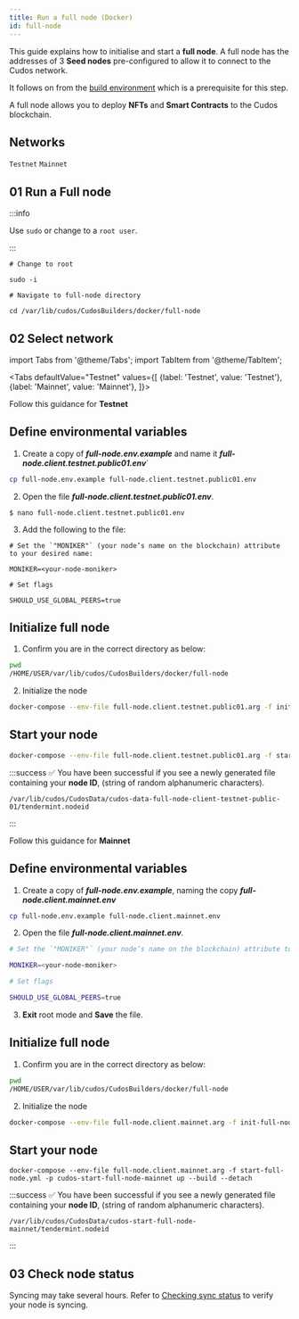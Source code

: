 ```yaml
---
title: Run a full node (Docker)
id: full-node
---
```


This guide explains how to initialise and start a **full node**. A full node has the addresses of 3 **Seed nodes** pre-configured to allow it to connect to the Cudos network. 

It follows on from the [build environment](/docs/node/prerequisites/build-docker) which is a prerequisite for this step. 

A full node allows you to deploy **NFTs** and **Smart Contracts** to the Cudos blockchain. 

## Networks

`Testnet`
`Mainnet`


## 01 Run a Full node

:::info

Use `sudo` or change to a `root user`.

:::


```shell
# Change to root

sudo -i

# Navigate to full-node directory

cd /var/lib/cudos/CudosBuilders/docker/full-node
```

## 02 Select network 


import Tabs from '@theme/Tabs';
import TabItem from '@theme/TabItem';


<Tabs
  defaultValue="Testnet"
  values={[
    {label: 'Testnet', value: 'Testnet'},
    {label: 'Mainnet', value: 'Mainnet'},
  ]}>

<TabItem value="Testnet">

Follow this guidance for **Testnet**

##  Define environmental variables
 
1. Create a copy of ***full-node.env.example*** and name it ***full-node.client.testnet.public01.env***`

```bash
cp full-node.env.example full-node.client.testnet.public01.env
```

2. Open the file ***full-node.client.testnet.public01.env***. 
 
```shell
$ nano full-node.client.testnet.public01.env
```

3. Add the following to the file:

```
# Set the `"MONIKER"` (your node’s name on the blockchain) attribute to your desired name:

MONIKER=<your-node-moniker>

# Set flags 

SHOULD_USE_GLOBAL_PEERS=true

```

##  Initialize full node

1. Confirm you are in the correct directory as below:

```bash
pwd
/HOME/USER/var/lib/cudos/CudosBuilders/docker/full-node
```

2. Initialize the node

```bash
docker-compose --env-file full-node.client.testnet.public01.arg -f init-full-node.yml -p cudos-init-full-node-client-testnet-public-01 up --build
```

##  Start your node

```bash
docker-compose --env-file full-node.client.testnet.public01.arg -f start-full-node.yml -p cudos-start-full-node-client-testnet-public-01 up --build --detach
```

:::success ✅ 
You have been successful if you see a newly generated file containing your **node ID**, (string of random alphanumeric characters).

`/var/lib/cudos/CudosData/cudos-data-full-node-client-testnet-public-01/tendermint.nodeid`

:::

</TabItem>
<TabItem value="Mainnet">

Follow this guidance for **Mainnet**

##  Define environmental variables
  
1. Create a copy of ***full-node.env.example***, naming the copy ***full-node.client.mainnet.env***

```bash
cp full-node.env.example full-node.client.mainnet.env
```

2. Open the file ***full-node.client.mainnet.env***. 
 
```bash
# Set the `"MONIKER"` (your node’s name on the blockchain) attribute to your desired name:

MONIKER=<your-node-moniker>

# Set flags 

SHOULD_USE_GLOBAL_PEERS=true
```

3. **Exit** root mode and **Save** the file.

## Initialize full node

1. Confirm you are in the correct directory as below:

```bash
pwd
/HOME/USER/var/lib/cudos/CudosBuilders/docker/full-node
```

2. Initialize the node

```bash
docker-compose --env-file full-node.client.mainnet.arg -f init-full-node.yml -p cudos-init-full-node-mainnet up --build
```

## Start your node

```
docker-compose --env-file full-node.client.mainnet.arg -f start-full-node.yml -p cudos-start-full-node-mainnet up --build --detach
```

:::success ✅ 
You have been successful if you see a newly generated file containing your **node ID**, (string of random alphanumeric characters).

`/var/lib/cudos/CudosData/cudos-start-full-node-mainnet/tendermint.nodeid`

:::

  </TabItem>
</Tabs>

## 03 Check node status

Syncing may take several hours. Refer to [Checking sync status](./check-sync) to verify your node is syncing. 




